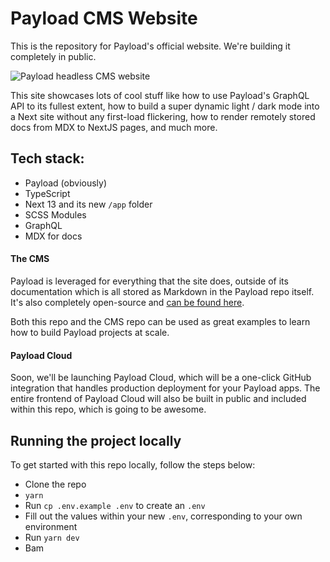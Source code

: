 # Payload CMS Website

This is the repository for Payload's official website. We're building it completely in public.

<img src="https://payloadcms.com/images/og-image.jpg" alt="Payload headless CMS website" />

This site showcases lots of cool stuff like how to use Payload's GraphQL API to its fullest extent, how to build a super dynamic light / dark mode into a Next site without any first-load flickering, how to render remotely stored docs from MDX to NextJS pages, and much more.  

## Tech stack:

- Payload (obviously)
- TypeScript
- Next 13 and its new `/app` folder
- SCSS Modules
- GraphQL
- MDX for docs

#### The CMS

Payload is leveraged for everything that the site does, outside of its documentation which is all stored as Markdown in the Payload repo itself. It's also completely open-source and [can be found here](https://github.com/payloadcms/website-cms). 

Both this repo and the CMS repo can be used as great examples to learn how to build Payload projects at scale.

#### Payload Cloud

Soon, we'll be launching Payload Cloud, which will be a one-click GitHub integration that handles production deployment for your Payload apps. The entire frontend of Payload Cloud will also be built in public and included within this repo, which is going to be awesome.

## Running the project locally

To get started with this repo locally, follow the steps below:

- Clone the repo
- `yarn`
- Run `cp .env.example .env` to create an `.env`
- Fill out the values within your new `.env`, corresponding to your own environment
- Run `yarn dev`
- Bam
